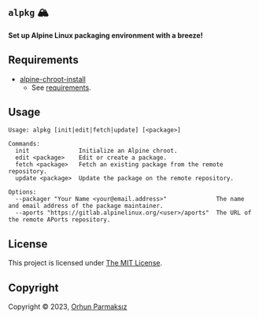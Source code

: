 ## `alpkg` 🏔

**Set up Alpine Linux packaging environment with a breeze!**

## Requirements

- [alpine-chroot-install](https://github.com/alpinelinux/alpine-chroot-install)
  - See [requirements](https://github.com/alpinelinux/alpine-chroot-install#requirements).

## Usage

```
Usage: alpkg [init|edit|fetch|update] [<package>]

Commands:
  init              Initialize an Alpine chroot.
  edit <package>    Edit or create a package.
  fetch <package>   Fetch an existing package from the remote repository.
  update <package>  Update the package on the remote repository.

Options:
  --packager "Your Name <your@email.address>"              The name and email address of the package maintainer.
  --aports "https://gitlab.alpinelinux.org/<user>/aports"  The URL of the remote APorts repository.
```

## License

This project is licensed under [The MIT License](./LICENSE).

## Copyright

Copyright © 2023, [Orhun Parmaksız](mailto:orhunparmaksiz@gmail.com)
